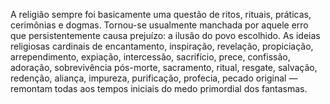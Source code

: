 ﻿A religião sempre foi basicamente uma questão de ritos, rituais, práticas, cerimônias e dogmas. Tornou-se usualmente manchada por aquele erro que persistentemente causa prejuízo: a ilusão do povo escolhido. As ideias religiosas cardinais de encantamento, inspiração, revelação, propiciação, arrependimento, expiação, intercessão, sacrifício, prece, confissão, adoração, sobrevivência pós-morte, sacramento, ritual, resgate, salvação, redenção, aliança, impureza, purificação, profecia, pecado original — remontam todas aos tempos iniciais do medo primordial dos fantasmas.